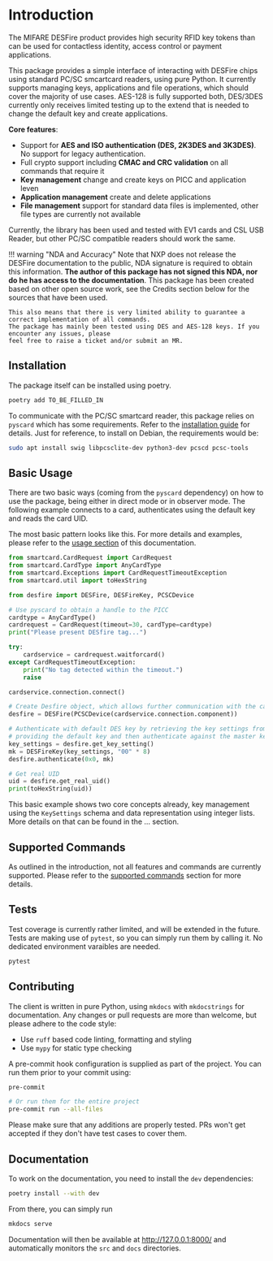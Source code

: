 # Introduction

The MIFARE DESFire product provides high security RFID key tokens than can be used for contactless identity, access control or payment applications.

This package provides a simple interface of interacting with DESFire chips using standard PC/SC smcartcard readers, using pure Python.
It currently supports managing keys, applications and file operations, which should cover the majority of use cases.
AES-128 is fully supported both, DES/3DES currently only receives limited testing up to the extend that is needed to change the default key and create applications.

**Core features**:

- Support for **AES and ISO authentication (DES, 2K3DES and 3K3DES)**. No support for legacy authentication.
- Full crypto support including **CMAC and CRC validation** on all commands that require it
- **Key management** change and create keys on PICC and application leven
- **Application management** create and delete applications
- **File management** support for standard data files is implemented, other file types are currently not available

Currently, the library has been used and tested with EV1 cards and CSL USB Reader, but other PC/SC compatible readers should work the same.

!!! warning "NDA and Accuracy"
    Note that NXP does not release the DESFire documentation to the public, NDA signature is required to obtain this information.
    **The author of this package has not signed this NDA, nor do he has access to the documentation**.
    This package has been created based on other open source work, see the Credits section below for the sources that have been used.

    This also means that there is very limited ability to guarantee a correct implementation of all commands.
    The package has mainly been tested using DES and AES-128 keys. If you encounter any issues, please
    feel free to raise a ticket and/or submit an MR.

## Installation

The package itself can be installed using poetry.

```bash
poetry add TO_BE_FILLED_IN
```

To communicate with the PC/SC smartcard reader, this package relies on `pyscard` which has some requirements.
Refer to the [installation guide](https://github.com/LudovicRousseau/pyscard/blob/master/INSTALL.md) for details.
Just for reference, to install on Debian, the requirements would be:

```bash
sudo apt install swig libpcsclite-dev python3-dev pcscd pcsc-tools
```

## Basic Usage

There are two basic ways (coming from the `pyscard` dependency) on how to use the package, being either in direct
mode or in observer mode. The following example connects to a card, authenticates using the default key and reads
the card UID.

The most basic pattern looks like this. For more details and examples, please refer to the [usage section](usage.md)
of this documentation.

```python
from smartcard.CardRequest import CardRequest
from smartcard.CardType import AnyCardType
from smartcard.Exceptions import CardRequestTimeoutException
from smartcard.util import toHexString

from desfire import DESFire, DESFireKey, PCSCDevice

# Use pyscard to obtain a handle to the PICC
cardtype = AnyCardType()
cardrequest = CardRequest(timeout=30, cardType=cardtype)
print("Please present DESfire tag...")

try:
    cardservice = cardrequest.waitforcard()
except CardRequestTimeoutException:
    print("No tag detected within the timeout.")
    raise

cardservice.connection.connect()

# Create Desfire object, which allows further communication with the card
desfire = DESFire(PCSCDevice(cardservice.connection.component))

# Authenticate with default DES key by retrieving the key settings from the card,
# providing the default key and then authenticate against the master key 0x0
key_settings = desfire.get_key_setting()
mk = DESFireKey(key_settings, "00" * 8)
desfire.authenticate(0x0, mk)

# Get real UID
uid = desfire.get_real_uid()
print(toHexString(uid))
```

This basic example shows two core concepts already, key management using the `KeySettings` schema and data
representation using integer lists. More details on that can be found in the ... section.

## Supported Commands

As outlined in the introduction, not all features and commands are currently supported.
Please refer to the [supported commands](supported-commands.md) section for more details.

## Tests

Test coverage is currently rather limited, and will be extended in the future.
Tests are making use of `pytest`, so you can simply run them by calling it. No dedicated environment varaibles are needed.

```bash
pytest
```

## Contributing

The client is written in pure Python, using `mkdocs` with `mkdocstrings` for documentation. Any changes or
pull requests are more than welcome, but please adhere to the code style:

- Use `ruff` based code linting, formatting and styling
- Use `mypy` for static type checking

A pre-commit hook configuration is supplied as part of the project. You can run them prior to your commit using:

```bash
pre-commit

# Or run them for the entire project
pre-commit run --all-files
```

Please make sure that any additions are properly tested. PRs won't get accepted if they don't have test cases to
cover them.

## Documentation

To work on the documentation, you need to install the `dev` dependencies:

```bash
poetry install --with dev
```

From there, you can simply run

```bash
mkdocs serve
```

Documentation will then be available at http://127.0.0.1:8000/ and automatically monitors the `src` and `docs` directories.
